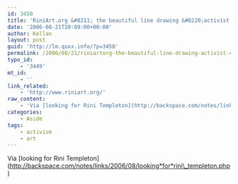 ```yaml
---
id: 3450
title: 'RiniArt.org &#8211; the beautiful line drawing &#8220;activist clipart&#8221; Rini Templeton.'
date: '2006-08-21T20:09:00+00:00'
author: Kellan
layout: post
guid: 'http://lm.quxx.info/?p=3450'
permalink: /2006/08/21/riniartorg-the-beautiful-line-drawing-activist-clipart-rini-templeton/
typo_id:
    - '3449'
mt_id:
    - ''
link_related:
    - 'http://www.riniart.org/'
raw_content:
    - 'Via [looking for Rini Templeton](http://backspace.com/notes/links/2006/08/looking_for_rini_templeton.php)'
categories:
    - Aside
tags:
    - activism
    - art
---
```


Via \[looking for Rini Templeton\](http://backspace.com/notes/links/2006/08/looking*for*rini\_templeton.php)